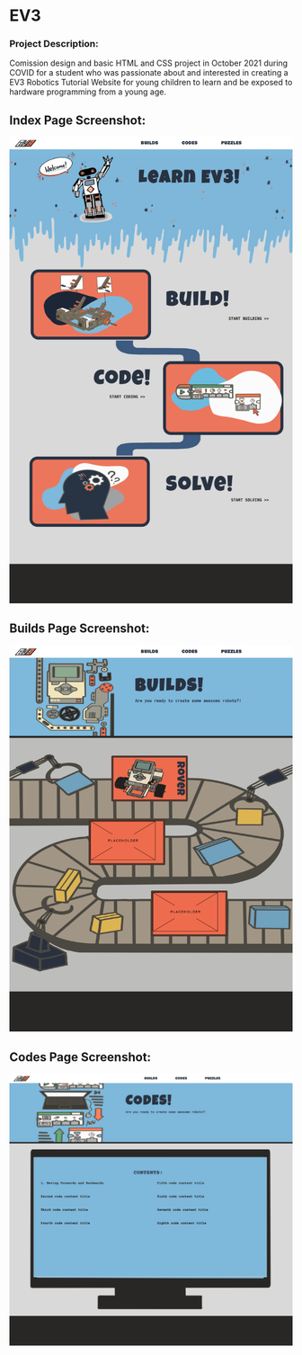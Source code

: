 # EV3
### Project Description:
Comission design and basic HTML and CSS project in October 2021 during COVID for a student who was passionate about and interested in creating a EV3 Robotics Tutorial Website for young children to learn and be exposed to hardware programming from a young age.
## Index Page Screenshot:
![Screenshot of Index Page](./Resources/EV3_index.html.png)
## Builds Page Screenshot:
![Screenshot of Index Page](./Resources/EV3_builds.html.png)
## Codes Page Screenshot:
![Screenshot of Index Page](./Resources/EV3_code.html.png)
